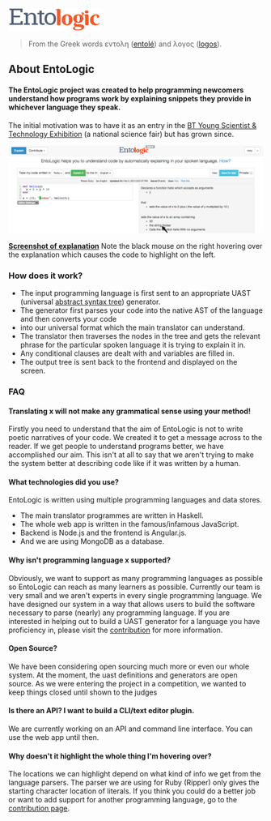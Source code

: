 ![EntoLogic](/entologic-logo-small.png)  

> From the Greek words εντολη ([entolé](https://en.wiktionary.org/wiki/%CE%B5%CE%BD%CF%84%CE%BF%CE%BB%CE%AE)) and λογος ([logos](https://en.wiktionary.org/wiki/%CE%BB%CE%BF%CE%B3%CE%BF%CF%82)).

About EntoLogic
---------------



#### The EntoLogic project was created to help programming newcomers understand how programs work by explaining snippets they provide in whichever language they speak.

The initial motivation was to have it as an entry in the [BT Young Scientist & Technology Exhibition](http://www.btyoungscientist.com/) (a national science fair) but has grown since.


![explain](/explain.png)  

**[Screenshot of explanation](/explain.png)** Note the black mouse on the right hovering over the explanation which causes the code to highlight on the left.

### How does it work?

*   The input programming language is first sent to an appropriate UAST (universal [abstract syntax tree](http://en.wikipedia.org/wiki/Abstract_syntax_tree)) generator.
*   The generator first parses your code into the native AST of the language and then converts your code
*   into our universal format which the main translator can understand.
*   The translator then traverses the nodes in the tree and gets the relevant phrase for the particular spoken language it is trying to explain it in.
*   Any conditional clauses are dealt with and variables are filled in.
*   The output tree is sent back to the frontend and displayed on the screen.

### FAQ

#### Translating x will not make any grammatical sense using your method!

Firstly you need to understand that the aim of EntoLogic is not to write poetic narratives of your code. We created it to get a message across to the reader. If we get people to understand programs better, we have accomplished our aim. This isn't at all to say that we aren't trying to make the system better at describing code like if it was written by a human.

#### What technologies did you use?

EntoLogic is written using multiple programming languages and data stores.

*   The main translator programmes are written in Haskell.
*   The whole web app is written in the famous/infamous JavaScript.
*   Backend is Node.js and the frontend is Angular.js.
*   And we are using MongoDB as a database.

#### Why isn't programming language x supported?

Obviously, we want to support as many programming languages as possible so EntoLogic can reach as many learners as possible. Currently our team is very small and we aren't experts in every single programming language. We have designed our system in a way that allows users to build the software necessary to parse (nearly) any programming language. If you are interested in helping out to build a UAST generator for a language you have proficiency in, please visit the [contribution](./CONTRIBUTING.md) for more information.

#### Open Source?

We have been considering open sourcing much more or even our whole system. At the moment, the uast definitions and generators are open source. As we were entering the project in a competition, we wanted to keep things closed until shown to the judges

#### Is there an API? I want to build a CLI/text editor plugin.

We are currently working on an API and command line interface. You can use the web app until then.

#### Why doesn't it highlight the whole thing I'm hovering over?

The locations we can highlight depend on what kind of info we get from the language parsers. The parser we are using for Ruby (Ripper) only gives the starting character location of literals. If you think you could do a better job or want to add support for another programming language, go to the [contribution page](https://github.com/EntoLogic/contribution-info).

